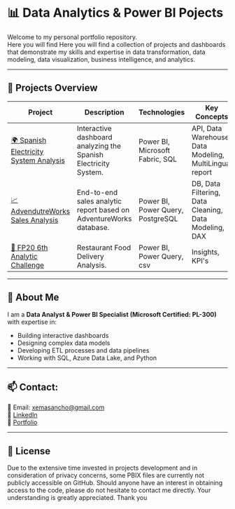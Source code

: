 # 📊 Data Analytics & Power BI Pojects

Welcome to my personal portfolio repository.  
Here you will find Here you will find a collection of projects and dashboards that demonstrate my skills and expertise in data transformation, data modeling, data visualization, business intelligence, and analytics.

---


## 📂 Projects Overview

| Project | Description | Technologies | Key Concepts |
|---------|-------------|--------------|--------------|
| [🌍 Spanish Electricity System Analysis](https://github.com/s-xema/SEE_Analysis) | Interactive dashboard analyzing the Spanish Electricity System. | Power BI, Microsoft Fabric, SQL | API, Data Warehouse, Data Modeling, MultiLingual report | 
| [📈 AdvendutreWorks Sales Analysis](https://github.com/s-xema/AdventureWorks_Analysis) | End-to-end sales analytic report based on AdventureWorks database. | Power BI, Power Query, PostgreSQL | DB, Data Filtering, Data Cleaning, Data Modeling, DAX | 
| [:rocket: FP20 6th Analytic Challenge](https://github.com/s-xema/FP20_6Challenge_Project) | Restaurant Food Delivery Analysis. | Power BI, Power Query, csv | Insights, KPI's

---

## 🚀 About Me
I am a **Data Analyst & Power BI Specialist (Microsoft Certified: PL-300)** with expertise in:
- Building interactive dashboards
- Designing complex data models
- Developing ETL processes and data pipelines
- Working with SQL, Azure Data Lake, and Python


---

## 📫 Contact:
📧 Email: xemasancho@gmail.com  
🔗 [LinkedIn](https://www.linkedin.com/in/jose-maria-sancho-navarro/)  
🔗 [Portfolio](https://linktr.ee/xemasancho)  

---
## 📄 License
Due to the extensive time invested in projects development and in consideration of privacy concerns, some PBIX files are currently not publicly accessible on GitHub. Should anyone have an interest in obtaining access to the code, please do not hesitate to contact me directly. Your understanding is greatly appreciated. Thank you




